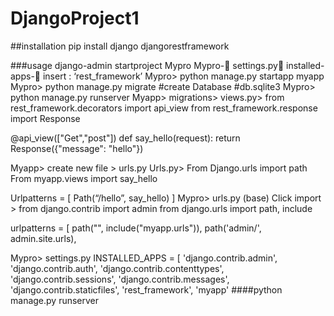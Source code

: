 # DjangoProject1

##installation
pip install django djangorestframework

###usage
django-admin startproject Mypro
Mypro- settings.py installed-apps- insert : ‘rest_framework’
Mypro> python manage.py startapp myapp
Mypro> python manage.py migrate    #create Database  #db.sqlite3
Mypro> python manage.py runserver
Myapp> migrations>  views.py> 
from rest_framework.decorators import api_view
from rest_framework.response import Response

@api_view(["Get","post"])
def say_hello(request):
    return Response({"message": "hello"})

Myapp> create new file > urls.py
Urls.py> 
From Django.urls import path
From myapp.views import say_hello

Urlpatterns = [
         Path(“/hello”, say_hello)
 ]
Mypro> urls.py (base)
Click import >
from django.contrib import admin
from django.urls import path, include

urlpatterns = [
    path("", include("myapp.urls")),
    path('admin/', admin.site.urls),

Mypro> settings.py
INSTALLED_APPS = [
    'django.contrib.admin',
    'django.contrib.auth',
    'django.contrib.contenttypes',
    'django.contrib.sessions',
    'django.contrib.messages',
    'django.contrib.staticfiles',
    'rest_framework',
    'myapp'
####python manage.py runserver
